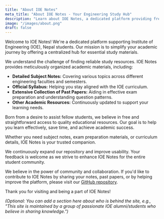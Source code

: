 ```yaml
---
title: "About IOE Notes"
meta_title: "About IOE Notes - Your Engineering Study Hub"
description: "Learn about IOE Notes, a dedicated platform providing free academic resources like notes, syllabus, and past papers for Institute of Engineering (IOE) students in Nepal."
image: "/images/about.png"
draft: false
---
```


Welcome to IOE Notes! We're a dedicated platform supporting Institute of Engineering (IOE), Nepal students. Our mission is to simplify your academic journey by offering a centralized hub for essential study materials.

We understand the challenge of finding reliable study resources. IOE Notes provides meticulously organized academic materials, including:

*   **Detailed Subject Notes:** Covering various topics across different engineering faculties and semesters.
*   **Official Syllabus:** Helping you stay aligned with the IOE curriculum.
*   **Extensive Collection of Past Papers:** Aiding in effective exam preparation and understanding question patterns.
*   **Other Academic Resources:** Continuously updated to support your learning needs.

Born from a desire to assist fellow students, we believe in free and straightforward access to quality educational resources. Our goal is to help you learn effectively, save time, and achieve academic success.

Whether you need subject notes, exam preparation materials, or curriculum details, IOE Notes is your trusted companion.

We continuously expand our repository and improve usability. Your feedback is welcome as we strive to enhance IOE Notes for the entire student community.

We believe in the power of community and collaboration. If you'd like to contribute to IOE Notes by sharing your notes, past papers, or by helping improve the platform, please visit our [GitHub repository](https://github.com/ioenotes/ioenotes).

Thank you for visiting and being a part of IOE Notes!

*(Optional: You can add a section here about who is behind the site, e.g., "This site is maintained by a group of passionate IOE alumni/students who believe in sharing knowledge.")*
